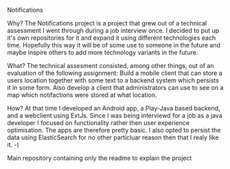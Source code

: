 
Notifications

Why?
The Notifications project is a project that grew out of a technical assessment I went through during a job interview once.  I decided to put up it's own repositories for it and expand it using different technologies each time. Hopefully this way it will be of some use to someone in the future and maybe inspire others to add more technology variants in the future.

What?
The technical assesment consisted, among other things, out of an evaluation of the following assignment:
Build a mobile client that can store a users location together with some text to a backend system which persists it in some form. Also develop a client that administrators can use to see on a map which notifactions were stored at what location.

How?
At that time I developed an Android app, a  Play-Java based backend, and a webclient using ExtJs. Since I was being interviewd for a job as a java developer I focused on functionality rather then user experience optimisation. The apps are therefore pretty basic. I also opted to persist the data using ElasticSearch for no other particluar reason then that I realy like it. -)

Main repository containing only the readme to explain the project
